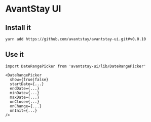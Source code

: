 # AvantStay UI

## Install it

`yarn add https://github.com/avantstay/avantstay-ui.git#v0.0.10`

## Use it

```
import DateRangePicker from 'avantstay-ui/lib/DateRangePicker'

<DateRangePicker 
  show={true|false}
  startDate={...} 
  endDate={...} 
  minDate={...} 
  maxDate={...} 
  onClose={...}
  onChange={...}
  onInit={...}
/>
```